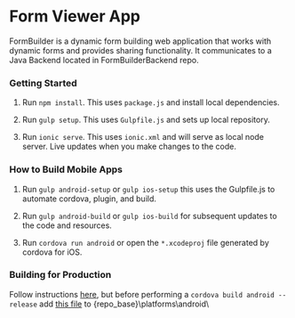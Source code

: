 Form Viewer App
===========

FormBuilder is a dynamic form building web application that works with dynamic forms and provides sharing functionality. It communicates to a Java Backend located in FormBuilderBackend repo.

### Getting Started
1. Run `npm install`. This uses `package.js` and install local dependencies.

1. Run `gulp setup`. This uses `Gulpfile.js` and sets up local repository.

2. Run `ionic serve`. This uses `ionic.xml` and will serve as local node server. Live updates when you make changes to the code.

### How to Build Mobile Apps
1. Run `gulp android-setup` or `gulp ios-setup` this uses the Gulpfile.js to automate cordova, plugin, and build.

2. Run `gulp android-build` or `gulp ios-build` for subsequent updates to the code and resources.

3. Run `cordova run android` or  open the `*.xcodeproj` file generated by cordova for iOS.

### Building for Production
Follow instructions [here](https://github.com/DataAnalyticsinStudentHands/DASH-Documentation/blob/master/Code%20Development/Frontend/How-to-Build-Mobile-Applications-for-Production.md), but before performing a `cordova build android --release` add [this file](https://gist.github.com/CarlSteven/3ec93b27003c3859c118) to {repo_base}\platforms\android\
